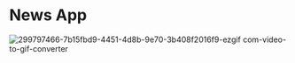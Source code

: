 # News App
![299797466-7b15fbd9-4451-4d8b-9e70-3b408f2016f9-ezgif com-video-to-gif-converter](https://github.com/sh0n1n/News-App/assets/91195065/476da23b-86cf-4a6c-93a8-0b19f4d9cd8f)
